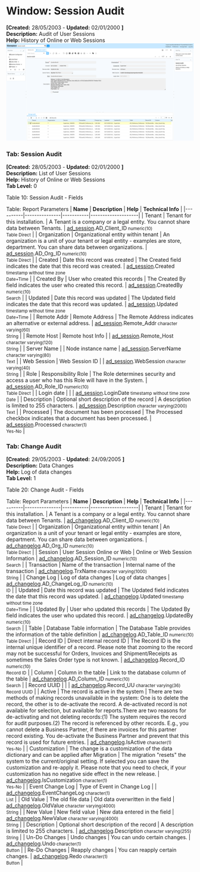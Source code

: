 # Window: Session Audit

**[Created:** 28/05/2003 - **Updated:** 02/01/2000 **]**  
**Description:** Audit of User Sessions  
**Help:** History of Online or Web Sessions  
![](/img/docs/manual/SessionAudit-Window_iDempiere_v12.0.0.png)

### Tab: Session Audit

**[Created:** 28/05/2003 - **Updated:** 02/01/2000 **]**   
**Description:** List of User Sessions  
**Help:** History of Online or Web Sessions  
**Tab Level:** 0

Table 10: Session Audit - Fields 

Table: Report Parameters
| **Name** | **Description** | **Help** | **Technical Info** |
|----------|---------------|-----------|--------------------|
| Tenant | Tenant for this installation. | A Tenant is a company or a legal entity. You cannot share data between Tenants. | [ad_session](https://idempiere-schemaspy.muriloht.com/adempiere/tables/ad_session.html).AD_Client_ID<small> numeric(10) <br/> Table Direct</small> | 
| Organization | Organizational entity within tenant | An organization is a unit of your tenant or legal entity - examples are store, department. You can share data between organizations. | [ad_session](https://idempiere-schemaspy.muriloht.com/adempiere/tables/ad_session.html).AD_Org_ID<small> numeric(10) <br/> Table Direct</small> | 
| Created | Date this record was created | The Created field indicates the date that this record was created. | [ad_session](https://idempiere-schemaspy.muriloht.com/adempiere/tables/ad_session.html).Created<small> timestamp without time zone <br/> Date+Time</small> | 
| Created By | User who created this records | The Created By field indicates the user who created this record. | [ad_session](https://idempiere-schemaspy.muriloht.com/adempiere/tables/ad_session.html).CreatedBy<small> numeric(10) <br/> Search</small> | 
| Updated | Date this record was updated | The Updated field indicates the date that this record was updated. | [ad_session](https://idempiere-schemaspy.muriloht.com/adempiere/tables/ad_session.html).Updated<small> timestamp without time zone <br/> Date+Time</small> | 
| Remote Addr | Remote Address | The Remote Address indicates an alternative or external address. | [ad_session](https://idempiere-schemaspy.muriloht.com/adempiere/tables/ad_session.html).Remote_Addr<small> character varying(60) <br/> String</small> | 
| Remote Host | Remote host Info |  | [ad_session](https://idempiere-schemaspy.muriloht.com/adempiere/tables/ad_session.html).Remote_Host<small> character varying(120) <br/> String</small> | 
| Server Name |  | Node instance name | [ad_session](https://idempiere-schemaspy.muriloht.com/adempiere/tables/ad_session.html).ServerName<small> character varying(80) <br/> Text</small> | 
| Web Session | Web Session ID |  | [ad_session](https://idempiere-schemaspy.muriloht.com/adempiere/tables/ad_session.html).WebSession<small> character varying(40) <br/> String</small> | 
| Role | Responsibility Role | The Role determines security and access a user who has this Role will have in the System. | [ad_session](https://idempiere-schemaspy.muriloht.com/adempiere/tables/ad_session.html).AD_Role_ID<small> numeric(10) <br/> Table Direct</small> | 
| Login date |  |  | [ad_session](https://idempiere-schemaspy.muriloht.com/adempiere/tables/ad_session.html).LoginDate<small> timestamp without time zone <br/> Date</small> | 
| Description | Optional short description of the record | A description is limited to 255 characters. | [ad_session](https://idempiere-schemaspy.muriloht.com/adempiere/tables/ad_session.html).Description<small> character varying(2000) <br/> Text</small> | 
| Processed | The document has been processed | The Processed checkbox indicates that a document has been processed. | [ad_session](https://idempiere-schemaspy.muriloht.com/adempiere/tables/ad_session.html).Processed<small> character(1) <br/> Yes-No</small> | 


### Tab: Change Audit

**[Created:** 29/05/2003 - **Updated:** 24/09/2005 **]**   
**Description:** Data Changes  
**Help:** Log of data changes  
**Tab Level:** 1

Table 20: Change Audit - Fields 

Table: Report Parameters
| **Name** | **Description** | **Help** | **Technical Info** |
|----------|---------------|-----------|--------------------|
| Tenant | Tenant for this installation. | A Tenant is a company or a legal entity. You cannot share data between Tenants. | [ad_changelog](https://idempiere-schemaspy.muriloht.com/adempiere/tables/ad_changelog.html).AD_Client_ID<small> numeric(10) <br/> Table Direct</small> | 
| Organization | Organizational entity within tenant | An organization is a unit of your tenant or legal entity - examples are store, department. You can share data between organizations. | [ad_changelog](https://idempiere-schemaspy.muriloht.com/adempiere/tables/ad_changelog.html).AD_Org_ID<small> numeric(10) <br/> Table Direct</small> | 
| Session | User Session Online or Web | Online or Web Session Information | [ad_changelog](https://idempiere-schemaspy.muriloht.com/adempiere/tables/ad_changelog.html).AD_Session_ID<small> numeric(10) <br/> Search</small> | 
| Transaction | Name of the transaction | Internal name of the transaction | [ad_changelog](https://idempiere-schemaspy.muriloht.com/adempiere/tables/ad_changelog.html).TrxName<small> character varying(1000) <br/> String</small> | 
| Change Log | Log of data changes | Log of data changes | [ad_changelog](https://idempiere-schemaspy.muriloht.com/adempiere/tables/ad_changelog.html).AD_ChangeLog_ID<small> numeric(10) <br/> ID</small> | 
| Updated | Date this record was updated | The Updated field indicates the date that this record was updated. | [ad_changelog](https://idempiere-schemaspy.muriloht.com/adempiere/tables/ad_changelog.html).Updated<small> timestamp without time zone <br/> Date+Time</small> | 
| Updated By | User who updated this records | The Updated By field indicates the user who updated this record. | [ad_changelog](https://idempiere-schemaspy.muriloht.com/adempiere/tables/ad_changelog.html).UpdatedBy<small> numeric(10) <br/> Search</small> | 
| Table | Database Table information | The Database Table provides the information of the table definition | [ad_changelog](https://idempiere-schemaspy.muriloht.com/adempiere/tables/ad_changelog.html).AD_Table_ID<small> numeric(10) <br/> Table Direct</small> | 
| Record ID | Direct internal record ID | The Record ID is the internal unique identifier of a record. Please note that zooming to the record may not be successful for Orders, Invoices and Shipment/Receipts as sometimes the Sales Order type is not known. | [ad_changelog](https://idempiere-schemaspy.muriloht.com/adempiere/tables/ad_changelog.html).Record_ID<small> numeric(10) <br/> Record ID</small> | 
| Column | Column in the table | Link to the database column of the table | [ad_changelog](https://idempiere-schemaspy.muriloht.com/adempiere/tables/ad_changelog.html).AD_Column_ID<small> numeric(10) <br/> Search</small> | 
| Record UUID |  |  | [ad_changelog](https://idempiere-schemaspy.muriloht.com/adempiere/tables/ad_changelog.html).Record_UU<small> character varying(36) <br/> Record UUID</small> | 
| Active | The record is active in the system | There are two methods of making records unavailable in the system: One is to delete the record, the other is to de-activate the record. A de-activated record is not available for selection, but available for reports.There are two reasons for de-activating and not deleting records:(1) The system requires the record for audit purposes.(2) The record is referenced by other records. E.g., you cannot delete a Business Partner, if there are invoices for this partner record existing. You de-activate the Business Partner and prevent that this record is used for future entries. | [ad_changelog](https://idempiere-schemaspy.muriloht.com/adempiere/tables/ad_changelog.html).IsActive<small> character(1) <br/> Yes-No</small> | 
| Customization | The change is a customization of the data dictionary and can be applied after Migration | The migration &quot;resets&quot; the system to the current/original setting.  If selected you can save the customization and re-apply it.  Please note that you need to check, if your customization has no negative side effect in the new release. | [ad_changelog](https://idempiere-schemaspy.muriloht.com/adempiere/tables/ad_changelog.html).IsCustomization<small> character(1) <br/> Yes-No</small> | 
| Event Change Log | Type of Event in Change Log |  | [ad_changelog](https://idempiere-schemaspy.muriloht.com/adempiere/tables/ad_changelog.html).EventChangeLog<small> character(1) <br/> List</small> | 
| Old Value | The old file data | Old data overwritten in the field | [ad_changelog](https://idempiere-schemaspy.muriloht.com/adempiere/tables/ad_changelog.html).OldValue<small> character varying(4000) <br/> String</small> | 
| New Value | New field value | New data entered in the field | [ad_changelog](https://idempiere-schemaspy.muriloht.com/adempiere/tables/ad_changelog.html).NewValue<small> character varying(4000) <br/> String</small> | 
| Description | Optional short description of the record | A description is limited to 255 characters. | [ad_changelog](https://idempiere-schemaspy.muriloht.com/adempiere/tables/ad_changelog.html).Description<small> character varying(255) <br/> String</small> | 
| Un-Do Changes | Undo changes | You can undo certain changes. | [ad_changelog](https://idempiere-schemaspy.muriloht.com/adempiere/tables/ad_changelog.html).Undo<small> character(1) <br/> Button</small> | 
| Re-Do Changes | Reapply changes | You can reapply certain changes. | [ad_changelog](https://idempiere-schemaspy.muriloht.com/adempiere/tables/ad_changelog.html).Redo<small> character(1) <br/> Button</small> | 



